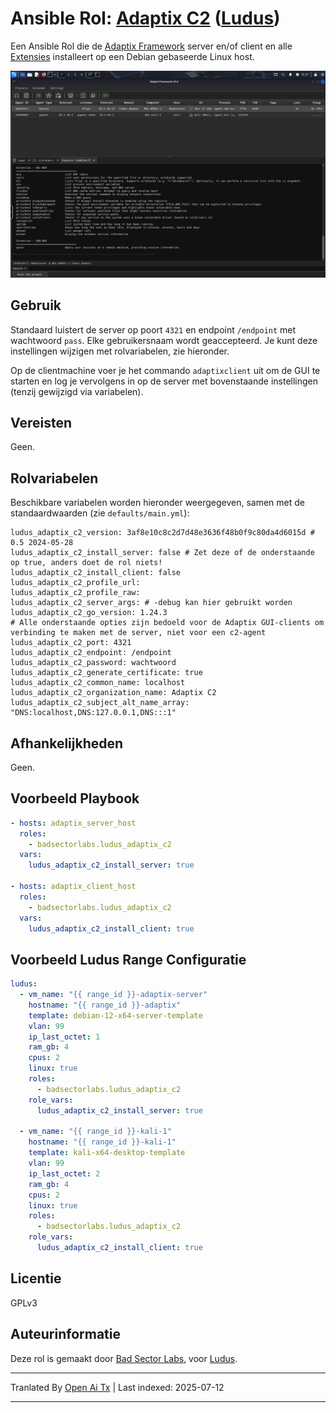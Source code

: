 # Ansible Rol: [Adaptix C2](https://adaptix-framework.gitbook.io/adaptix-framework) ([Ludus](https://ludus.cloud))

Een Ansible Rol die de [Adaptix Framework](https://adaptix-framework.gitbook.io/adaptix-framework) server en/of client en alle [Extensies](https://github.com/Adaptix-Framework/Extension-Kit) installeert op een Debian gebaseerde Linux host.

![Adaptix Framework](https://raw.githubusercontent.com/badsectorlabs/ludus_adaptix_c2/main/docs/adaptix.png)

## Gebruik

Standaard luistert de server op poort `4321` en endpoint `/endpoint` met wachtwoord `pass`. Elke gebruikersnaam wordt geaccepteerd. Je kunt deze instellingen wijzigen met rolvariabelen, zie hieronder.

Op de clientmachine voer je het commando `adaptixclient` uit om de GUI te starten en log je vervolgens in op de server met bovenstaande instellingen (tenzij gewijzigd via variabelen).

## Vereisten

Geen.

## Rolvariabelen

Beschikbare variabelen worden hieronder weergegeven, samen met de standaardwaarden (zie `defaults/main.yml`):

    ludus_adaptix_c2_version: 3af8e10c8c2d7d48e3636f48b0f9c80da4d6015d # 0.5 2024-05-28
    ludus_adaptix_c2_install_server: false # Zet deze of de onderstaande op true, anders doet de rol niets!
    ludus_adaptix_c2_install_client: false
    ludus_adaptix_c2_profile_url:
    ludus_adaptix_c2_profile_raw:
    ludus_adaptix_c2_server_args: # -debug kan hier gebruikt worden
    ludus_adaptix_c2_go_version: 1.24.3
    # Alle onderstaande opties zijn bedoeld voor de Adaptix GUI-clients om verbinding te maken met de server, niet voor een c2-agent
    ludus_adaptix_c2_port: 4321
    ludus_adaptix_c2_endpoint: /endpoint
    ludus_adaptix_c2_password: wachtwoord
    ludus_adaptix_c2_generate_certificate: true
    ludus_adaptix_c2_common_name: localhost
    ludus_adaptix_c2_organization_name: Adaptix C2
    ludus_adaptix_c2_subject_alt_name_array: "DNS:localhost,DNS:127.0.0.1,DNS:::1"

## Afhankelijkheden

Geen.

## Voorbeeld Playbook

```yaml
- hosts: adaptix_server_host
  roles:
    - badsectorlabs.ludus_adaptix_c2
  vars:
    ludus_adaptix_c2_install_server: true

- hosts: adaptix_client_host
  roles:
    - badsectorlabs.ludus_adaptix_c2
  vars:
    ludus_adaptix_c2_install_client: true    
```
## Voorbeeld Ludus Range Configuratie

```yaml
ludus:
  - vm_name: "{{ range_id }}-adaptix-server"
    hostname: "{{ range_id }}-adaptix"
    template: debian-12-x64-server-template
    vlan: 99
    ip_last_octet: 1
    ram_gb: 4
    cpus: 2
    linux: true
    roles:
      - badsectorlabs.ludus_adaptix_c2
    role_vars:
      ludus_adaptix_c2_install_server: true

  - vm_name: "{{ range_id }}-kali-1"
    hostname: "{{ range_id }}-kali-1"
    template: kali-x64-desktop-template
    vlan: 99
    ip_last_octet: 2
    ram_gb: 4
    cpus: 2
    linux: true
    roles:
      - badsectorlabs.ludus_adaptix_c2
    role_vars:
      ludus_adaptix_c2_install_client: true
```
## Licentie

GPLv3

## Auteurinformatie

Deze rol is gemaakt door [Bad Sector Labs](https://github.com/badsectorlabs), voor [Ludus](https://ludus.cloud/).



---


Tranlated By [Open Ai Tx](https://github.com/OpenAiTx/OpenAiTx) | Last indexed: 2025-07-12


---